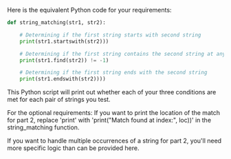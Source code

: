 Here is the equivalent Python code for your requirements:

```python
def string_matching(str1, str2):

    # Determining if the first string starts with second string
    print(str1.startswith(str2))) 

    # Determining if the first string contains the second string at any location
    print(str1.find(str2)) != -1) 

    # Determining if the first string ends with the second string
    print(str1.endswith(str2))))
```

This Python script will print out whether each of your three conditions are met for each pair of strings you test.

For the optional requirements:
If you want to print the location of the match for part 2, replace 'print' with 'print("Match found at index:", loc))' in the string_matching function.

If you want to handle multiple occurrences of a string for part 2, you'll need more specific logic than can be provided here.
